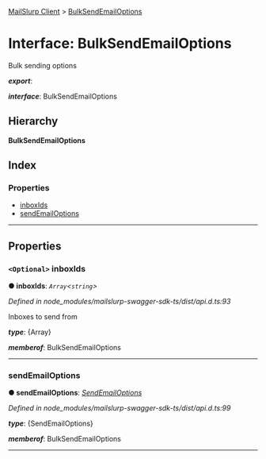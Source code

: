 [MailSlurp Client](../README.md) > [BulkSendEmailOptions](../interfaces/bulksendemailoptions.md)

# Interface: BulkSendEmailOptions

Bulk sending options

*__export__*: 

*__interface__*: BulkSendEmailOptions

## Hierarchy

**BulkSendEmailOptions**

## Index

### Properties

* [inboxIds](bulksendemailoptions.md#inboxids)
* [sendEmailOptions](bulksendemailoptions.md#sendemailoptions)

---

## Properties

<a id="inboxids"></a>

### `<Optional>` inboxIds

**● inboxIds**: *`Array`<`string`>*

*Defined in node_modules/mailslurp-swagger-sdk-ts/dist/api.d.ts:93*

Inboxes to send from

*__type__*: {Array}

*__memberof__*: BulkSendEmailOptions

___
<a id="sendemailoptions"></a>

###  sendEmailOptions

**● sendEmailOptions**: *[SendEmailOptions](sendemailoptions.md)*

*Defined in node_modules/mailslurp-swagger-sdk-ts/dist/api.d.ts:99*

*__type__*: {SendEmailOptions}

*__memberof__*: BulkSendEmailOptions

___

